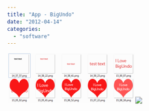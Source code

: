 ```yaml
---
title: "App - BigUndo"
date: "2012-04-14"
categories: 
  - "software"
---
```


[![](images/b88f4-screenshot1.png)![](https://nurnachman.files.wordpress.com/2012/04/b88f4-screenshot1.png?w=300)](https://nurnachman.files.wordpress.com/2012/04/4a9e3-screenshot2.png)
